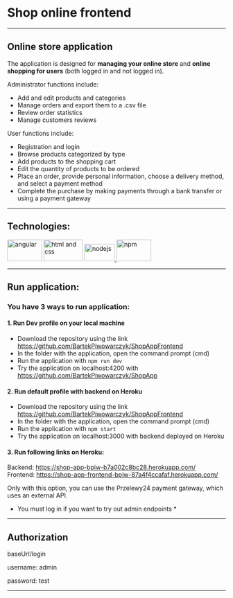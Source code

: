 # Shop online frontend

---

## Online store application


The application is designed for **managing your online store**
and **online shopping for users** (both logged in and not logged in).

Administrator functions include:

* Add and edit products and categories
* Manage orders and export them to a .csv file
* Review order statistics
* Manage customers reviews 
 
User functions include:

* Registration and login
* Browse products categorized by type
* Add products to the shopping cart
* Edit the quantity of products to be ordered
* Place an order, provide personal information, choose a delivery method, and select a payment method
* Complete the purchase by making payments through a bank transfer or using a payment gateway

---
## Technologies:
<a href="https://angular.io/" target="_blank" rel="noreferrer"><img src="https://angular.io/assets/images/logos/angular/logo-nav@2x.png" alt="angular" width="80" height="50"/></a> 
<img src="https://banner2.cleanpng.com/20180730/ghy/kisspng-logo-cascading-style-sheets-html5-css3-prags-h-python-stickers-5b5ed2621e52c3.0848753715329408981242.jpg" alt="html and css" width="90" height="50"/> 
<a href="https://nodejs.org/en" target="_blank" rel="noreferrer"> <img src="https://nodejs.org/static/images/logo.svg" alt="nodejs" width="70" height="40"/> </a>
<a href="https://www.npmjs.com/" target="_blank" rel="noreferrer"> <img src="https://res.cloudinary.com/practicaldev/image/fetch/s--5NzZEMLS--/c_imagga_scale,f_auto,fl_progressive,h_900,q_auto,w_1600/https://thepracticaldev.s3.amazonaws.com/i/7pryn9ls88giuc9m8cau.png" alt="npm" width="80" height="50"/> </a>

---
## Run application:

### You have 3 ways to run application:
#### 1. Run Dev profile on your local machine
* Download the repository using the link https://github.com/BartekPiwowarczyk/ShopAppFrontend
* In the folder with the application, open the command prompt (cmd)
* Run the application with `npm run dev`
* Try the application on localhost:4200 with https://github.com/BartekPiwowarczyk/ShopApp

#### 2. Run default profile with backend on Heroku
* Download the repository using the link https://github.com/BartekPiwowarczyk/ShopAppFrontend
* In the folder with the application, open the command prompt (cmd)
* Run the application with `npm start`
* Try the application on localhost:3000 with backend deployed on Heroku

#### 3. Run following links on Heroku:
Backend: https://shop-app-bpiw-b7a002c8bc28.herokuapp.com/ </br>
Frontend: https://shop-app-frontend-bpiw-87a4f4ccafaf.herokuapp.com/

Only with this option, you can use the Przelewy24 payment gateway, which uses an external API.

* You must log in if you want to try out admin endpoints *

---

## Authorization

baseUrl/login

username: admin

password: test

---
